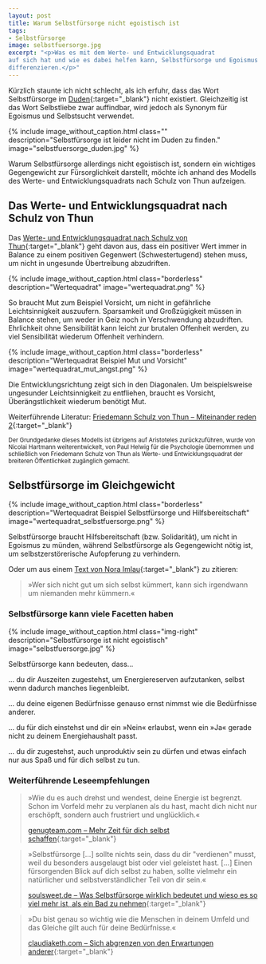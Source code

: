 ```yaml
---
layout: post
title: Warum Selbstfürsorge nicht egoistisch ist
tags:
- Selbstfürsorge
image: selbstfuersorge.jpg
excerpt: "<p>Was es mit dem Werte- und Entwicklungsquadrat
auf sich hat und wie es dabei helfen kann, Selbstfürsorge und Egoismus zu
differenzieren.</p>"
---
```


Kürzlich staunte ich nicht schlecht, als ich erfuhr, dass das Wort
Selbstfürsorge im [Duden](https://www.duden.de/){:target="_blank"} nicht
existiert. Gleichzeitig ist das Wort Selbstliebe zwar auffindbar, wird jedoch
als Synonym für Egoismus und Selbstsucht verwendet.

{% include image_without_caption.html
  class=""
  description="Selbstfürsorge ist leider nicht im Duden zu finden."
  image="selbstfuersorge_duden.jpg"
%}

Warum Selbstfürsorge allerdings nicht egoistisch ist, sondern ein wichtiges Gegengewicht
zur Fürsorglichkeit darstellt, möchte ich anhand des Modells des Werte- und
Entwicklungsquadrats nach Schulz von Thun aufzeigen.

## Das Werte- und Entwicklungsquadrat nach Schulz von Thun

Das [Werte- und Entwicklungsquadrat nach Schulz von Thun](https://www.schulz-von-thun.de/die-modelle/das-werte-und-entwicklungsquadrat){:target="_blank"}
geht davon aus, dass ein positiver Wert immer in Balance zu einem positiven
Gegenwert (Schwestertugend) stehen muss, um nicht in ungesunde Übertreibung
abzudriften.

{% include image_without_caption.html
  class="borderless"
  description="Wertequadrat"
  image="wertequadrat.png"
%}

So braucht Mut zum Beispiel Vorsicht, um nicht in gefährliche Leichtsinnigkeit
auszuufern. Sparsamkeit und Großzügigkeit müssen in Balance stehen, um weder in
Geiz noch in Verschwendung abzudriften. Ehrlichkeit ohne Sensibilität kann
leicht zur brutalen Offenheit werden, zu viel Sensibilität wiederum Offenheit
verhindern.

{% include image_without_caption.html
  class="borderless"
  description="Wertequadrat Beispiel Mut und Vorsicht"
  image="wertequadrat_mut_angst.png"
%}

Die Entwicklungsrichtung zeigt sich in den Diagonalen. Um beispielsweise
ungesunder Leichtsinnigkeit zu entfliehen, braucht es Vorsicht, Überängstlichkeit
wiederum benötigt Mut.

Weiterführende Literatur: [Friedemann Schulz von Thun – Miteinander reden 2](https://www.schulz-von-thun.de/veroeffentlichungen/b%C3%BCcher/articles/miteinander-reden-2){:target="_blank"}

<small>
Der Grundgedanke dieses Modells ist übrigens auf Aristoteles
zurückzuführen, wurde von Nicolai Hartmann weiterentwickelt, von Paul Helwig für
die Psychologie übernommen und schließlich von Friedemann Schulz von Thun als
Werte- und Entwicklungsquadrat der breiteren Öffentlichkeit zugänglich gemacht.
</small>

## Selbstfürsorge im Gleichgewicht

{% include image_without_caption.html
  class="borderless"
  description="Wertequadrat Beispiel Selbstfürsorge und Hilfsbereitschaft"
  image="wertequadrat_selbstfuersorge.png"
%}

Selbstfürsorge braucht Hilfsbereitschaft (bzw. Solidarität), um nicht in
Egoismus zu münden, während Selbstfürsorge als Gegengewicht nötig ist, um
selbstzerstörerische Aufopferung zu verhindern.

Oder um aus einem
[Text von Nora Imlau](https://www.nora-imlau.de/fursorge-fur-dich-und-mich/){:target="_blank"}
zu zitieren:

>»Wer sich nicht gut um sich selbst kümmert, kann sich irgendwann um niemanden mehr kümmern.«

### Selbstfürsorge kann viele Facetten haben

{% include image_without_caption.html
  class="img-right"
  description="Selbstfürsorge ist nicht egoistisch"
  image="selbstfuersorge.jpg"
%}

Selbstfürsorge kann bedeuten, dass...

... du dir Auszeiten zugestehst, um Energiereserven aufzutanken, selbst wenn
dadurch manches liegenbleibt.

... du deine eigenen Bedürfnisse genauso ernst nimmst wie die Bedürfnisse anderer.

... du für dich einstehst und dir ein »Nein« erlaubst, wenn ein »Ja« gerade
nicht zu deinem Energiehaushalt passt.

... du dir zugestehst, auch unproduktiv sein zu dürfen und etwas einfach nur aus Spaß und für dich selbst zu tun.

### Weiterführende Leseempfehlungen

>»Wie du es auch drehst und wendest, deine Energie ist begrenzt. Schon im
Vorfeld mehr zu verplanen als du hast, macht dich nicht nur erschöpft, sondern
auch frustriert und unglücklich.«
>
>[genugteam.com – Mehr Zeit für dich selbst schaffen](https://genugteam.com/me-time-mehr-zeit-fuer-dich/){:target="_blank"}

>»Selbstfürsorge [...] sollte nichts sein, dass du dir "verdienen" musst, weil
du besonders ausgelaugt bist oder viel geleistet hast. [...]
Einen fürsorgenden Blick auf dich selbst zu haben, sollte vielmehr ein
natürlicher und selbstverständlicher Teil von dir sein.«
>
>[soulsweet.de – Was Selbstfürsorge wirklich bedeutet und wieso es so viel mehr ist, als ein Bad zu nehmen](https://soulsweet.de/sich-um-sich-selbst-kuemmern/){:target="_blank"}

>»Du bist genau so wichtig wie die Menschen in deinem Umfeld und das Gleiche gilt auch für deine Bedürfnisse.«
>
>[claudiaketh.com – Sich abgrenzen von den Erwartungen anderer](https://claudiaketh.com/sich-abgrenzen/){:target="_blank"}
